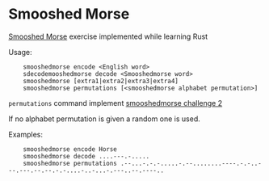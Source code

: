 # Smooshed Morse

[Smooshed Morse] exercise implemented while learning Rust

[Smooshed Morse]: https://www.reddit.com/r/dailyprogrammer/comments/cmd1hb/20190805_challenge_380_easy_smooshed_morse_code_1/

Usage:

        smooshedmorse encode <English word>
        sdecodemooshedmorse decode <Smooshedmorse word>
        smooshedmorse [extra1|extra2|extra3|extra4]
        smooshedmorse permutations [<smooshedmorse alphabet permutation>]

`permutations` command implement [smooshedmorse challenge 2](https://www.reddit.com/r/dailyprogrammer/comments/cn6gz5/20190807_challenge_380_intermediate_smooshed/)

If no alphabet permutation is given a random one is used.

 Examples:

        smooshedmorse encode Horse
        smooshedmorse decode ....---.-.....
        smooshedmorse permutations .--...-.-.-.....-.--........----.-.-..---.---.--.--.-.-....-..-...-.---..--.----..
